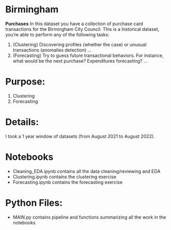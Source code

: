 # Birmingham

**Purchases**
In this dataset you have a collection of purchase card transactions for the Birmingham City Council. This is a historical dataset, you’re able to perform any of the following tasks:
1. (Clustering) Discovering profiles (whether the case) or unusual transactions (anomalies detection) ...
2. (Forecasting) Try to guess future transactional behaviors. For instance, what would be the next purchase? Expenditures forecasting? ...
# Purpose:
1. Clustering
2. Forecasting

# Details:

I took a 1 year window of datasets (from August 2021 to August 2022).

# Notebooks
*   Cleaning_EDA.ipynb contains all the data cleaning/reviewing and EDA
*   Clustering.ipynb contains the clustering exercise
*   Forecasting.ipynb contains the forecasting exercise

# Python Files:
* MAIN.py contains pipeline and functions summarizing all the work in the notebooks
